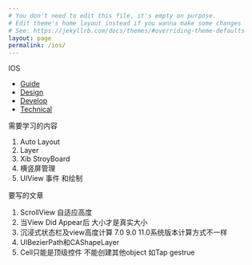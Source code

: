 ```yaml
---
# You don't need to edit this file, it's empty on purpose.
# Edit theme's home layout instead if you wanna make some changes
# See: https://jekyllrb.com/docs/themes/#overriding-theme-defaults
layout: page
permalink: /ios/
---
```


IOS

* [Guide](/ios/guide/)
* [Design](/ios/design)
* [Develop](/ios/develop)
* [Technical](/ios/technical)


需要学习的内容

1. Auto Layout
2. Layer
3. Xib StroyBoard
4. 横竖屏管理
5. UIView 事件 和绘制 



要写的文章
1. ScrollView 自适应高度
2. 当View Did Appear后   大小才是真实大小
3. 沉浸式状态栏及view高度计算 7.0 9.0 11.0系统版本计算方式不一样
4. UIBezierPath和CAShapeLayer
5. Cell只能是顶级控件  不能创建其他object  如Tap gestrue
